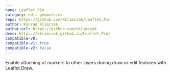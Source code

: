 ```yaml
---
name: Leaflet.Pin
category: edit-geometries
repo: https://github.com/kklimczak/Leaflet.Pin
author: Konrad Klimczak
author-url: https://github.com/kklimczak
demo: https://kklimczak.github.io/Leaflet.Pin/
compatible-v0:
compatible-v1: true
compatible-v2: false
---
```


Enable attaching of markers to other layers during draw or edit features with Leaflet.Draw.
